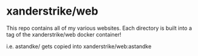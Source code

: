 # xanderstrike/web

This repo contains all of my various websites. Each directory is built into a
tag of the xanderstrike/web docker container!

i.e. astandke/ gets copied into xanderstrike/web:astandke
